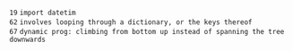 `19` `import datetim`\
`62` `involves looping through a dictionary, or the keys thereof`\
`67` `dynamic prog: climbing from bottom up instead of spanning the tree downwards`
